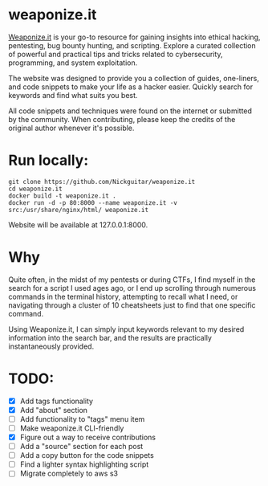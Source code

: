 # weaponize.it

[Weaponize.it](https://weaponize.it/) is your go-to resource for gaining insights into ethical hacking, pentesting, bug bounty hunting, and scripting. Explore a curated collection of powerful and practical tips and tricks related to cybersecurity, programming, and system exploitation.

The website was designed to provide you a collection of guides, one-liners, and code snippets to make your life as a hacker easier. Quickly search for keywords and find what suits you best.

All code snippets and techniques were found on the internet or submitted by the community. When contributing, please keep the credits of the original author whenever it's possible.

# Run locally:

```
git clone https://github.com/Nickguitar/weaponize.it
cd weaponize.it
docker build -t weaponize.it .
docker run -d -p 80:8000 --name weaponize.it -v src:/usr/share/nginx/html/ weaponize.it
```

Website will be available at 127.0.0.1:8000.

# Why

Quite often, in the midst of my pentests or during CTFs, I find myself in the search for a script I used ages ago, or I end up scrolling through numerous commands in the terminal history, attempting to recall what I need, or navigating through a cluster of 10 cheatsheets just to find that one specific command.

Using Weaponize.it, I can simply input keywords relevant to my desired information into the search bar, and the results are practically instantaneously provided.

# TODO:
- [x] Add tags functionality
- [x] Add "about" section
- [ ] Add functionality to "tags" menu item
- [ ] Make weaponize.it CLI-friendly
- [x] Figure out a way to receive contributions
- [ ] Add a "source" section for each post
- [ ] Add a copy button for the code snippets
- [ ] Find a lighter syntax highlighting script
- [ ] Migrate completely to aws s3